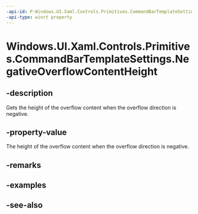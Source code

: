 ```yaml
---
-api-id: P:Windows.UI.Xaml.Controls.Primitives.CommandBarTemplateSettings.NegativeOverflowContentHeight
-api-type: winrt property
---
```


<!-- Property syntax
public double NegativeOverflowContentHeight { get; }
-->

# Windows.UI.Xaml.Controls.Primitives.CommandBarTemplateSettings.NegativeOverflowContentHeight

## -description
Gets the height of the overflow content when the overflow direction is negative.



## -property-value
The height of the overflow content when the overflow direction is negative.

## -remarks

## -examples

## -see-also
